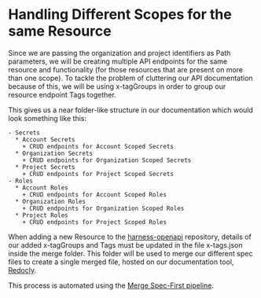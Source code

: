 # Handling Different Scopes for the same Resource

Since we are passing the organization and project identifiers as Path parameters, we will be creating multiple API endpoints for the same resource and functionality (for those resources that are present on more than one scope). To tackle the problem of cluttering our API documentation because of this, we will be using x-tagGroups in order to group our resource endpoint Tags together.

This gives us a near folder-like structure in our documentation which would look something like this:

```
- Secrets
  * Account Secrets
    + CRUD endpoints for Account Scoped Secrets
  * Organization Secrets
    + CRUD endpoints for Organization Scoped Secrets
  * Project Secrets
    + CRUD endpoints for Project Scoped Secrets
- Roles
  * Account Roles
    + CRUD endpoints for Account Scoped Roles
  * Organization Roles
    + CRUD endpoints for Organization Scoped Roles
  * Project Roles
    + CRUD endpoints for Project Scoped Roles
```

When adding a new Resource to the [harness-openapi](https://github.com/harness/harness-openapi) repository, details of our added x-tagGroups and Tags must be updated in the file x-tags.json inside the merge folder. This folder will be used to merge our different spec files to create a single merged file, hosted on our documentation tool, [Redocly](https://redocly.com/).

This process is automated using the [Merge Spec-First pipeline](https://app.harness.io/ng/#/account/vpCkHKsDSxK9_KYfjCTMKA/ci/orgs/default/projects/MISC/pipelines/Merge_SpecFirst/input-sets?storeType=INLINE).